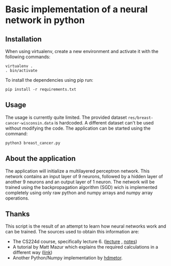 # Basic implementation of a neural network in python

## Installation
When using virtualenv, create a new environment and activate it with
the following commands:
```shell
virtualenv .
. bin/activate
```

To install the dependencies using pip run:
```shell
pip install -r requirements.txt
```

## Usage
The usage is currently quite limited. The provided dataset
`res/breast-cancer-wisconsin.data` is hardcoded. A different dataset
can't be used without modifying the code.
The application can be started using the command:
```shell
python3 breast_cancer.py
```


## About the application
The application will initialize a multilayered perceptron network.
This network contains an input layer of 9 neurons, followed by a
hidden layer of another 9 neurons and an output layer of 1 neuron.
The network will be trained using the backpropagation algorithm (SGD)
wich is implemented completely using only raw python and numpy arrays
and numpy array operations.


## Thanks
This script is the result of an attempt to learn how neural networks work
and can be trained.
The sources used to obtain this information are:
* The CS224d course, specifically lecture 6.
([lecture](https://youtu.be/MeIrQCZvlkE?list=PLlJy-eBtNFt4CSVWYqscHDdP58M3zFHIG) ,
[notes](http://cs224d.stanford.edu/lecture_notes/notes3.pdf))
* A tutorial by Matt Mazur which explains the required calculations in
a different way ([link](https://mattmazur.com/2015/03/17/a-step-by-step-backpropagation-example/))
* Another Python/Numpy implementation by [hdmetor](https://github.com/hdmetor/NeuralNetwork).